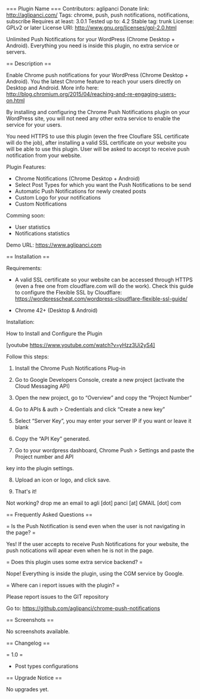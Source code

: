 === Plugin Name ===
Contributors: aglipanci
Donate link: http://aglipanci.com/
Tags: chrome, push, push notifications, notifications, subscribe
Requires at least: 3.0.1
Tested up to: 4.2
Stable tag: trunk
License: GPLv2 or later
License URI: http://www.gnu.org/licenses/gpl-2.0.html

Unlimited Push Notifications for your WordPress (Chrome Desktop + Android). Everything you need is inside this plugin, no extra service or servers.

== Description ==

Enable Chrome push notifications for your WordPress (Chrome Desktop + Android). You the latest Chrome feature to reach your users directly on Desktop and Android. More info here: http://blog.chromium.org/2015/04/reaching-and-re-engaging-users-on.html

By installing and configuring the Chrome Push Notifications plugin on your WordPress site, you will not need any other extra service to enable the service for your users.

You need HTTPS to use this plugin (even the free Clouflare SSL certificate will do the job), after installing a valid SSL certificate on your website you will be able to use this plugin. User will be asked to accept to receive push notification from your website.

Plugin Features:

- Chrome Notifications (Chrome Desktop + Android)
- Select Post Types for which you want the Push Notifications to be send
- Automatic Push Notifications for newly created posts
- Custom Logo for your notifications
- Custom Notifications

Comming soon:

- User statistics
- Notifications statistics

Demo URL: https://www.aglipanci.com


== Installation ==

Requirements:

- A valid SSL certificate so your website can be accessed through HTTPS (even a free one from cloudflare.com will do the work). Check this guide to configure the Flexible SSL by Cloudflare: https://wordpresscheat.com/wordpress-cloudflare-flexible-ssl-guide/

- Chrome 42+ (Desktop & Android)

Installation:

How to Install and Configure the Plugin

[youtube https://www.youtube.com/watch?v=yHzz3Ui2yS4]


Follow this steps:

1. Install the Chrome Push Notifications Plug-in 

2. Go to Google Developers Console, create a new project (activate the Cloud Messaging API)

3. Open the new project, go to “Overview” and copy the “Project Number”

4. Go to APIs & auth > Credentials and click “Create a new key”

5. Select “Server Key”, you may enter your server IP if you want or leave it blank

6. Copy the “API Key” generated.

7. Go to your wordpress dashboard, Chrome Push > Settings and paste the Project number and API 

key into the plugin settings.

8. Upload an icon or logo, and click save.

9. That's it!

Not working? drop me an email to agli [dot] panci [at] GMAIL [dot] com


== Frequently Asked Questions ==

= Is the Push Notification is send even when the user is not navigating in the page? =

Yes! If the user accepts to receive Push Notifications for your website, the push notications will apear even when he is not in the page.

= Does this plugin uses some extra service backend? =

Nope! Everything is inside the plugin, using the CGM service by Google.

= Where can i report issues with the plugin? =

Please report issues to the GIT repository

Go to: https://github.com/aglipanci/chrome-push-notifications

== Screenshots ==

No screenshots available.

== Changelog ==

= 1.0 =
* Post types configurations

== Upgrade Notice ==

No upgrades yet.